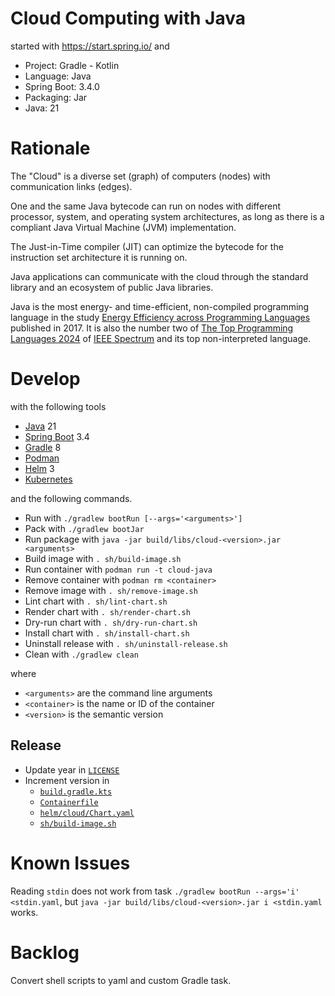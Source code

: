 # Cloud Computing with Java

started with https://start.spring.io/ and

- Project: Gradle - Kotlin
- Language: Java
- Spring Boot: 3.4.0
- Packaging: Jar
- Java: 21

# Rationale

The "Cloud" is a diverse set (graph) of computers (nodes)
with communication links (edges).

One and the same Java bytecode can run on nodes with different processor,
system, and operating system architectures,
as long as there is a compliant Java Virtual Machine (JVM) implementation.

The Just-in-Time compiler (JIT) can optimize the bytecode for the instruction set architecture it is running on.

Java applications can communicate with the cloud through the standard library
and an ecosystem of public Java libraries.

Java is the most energy- and time-efficient, non-compiled programming language
in the study [Energy Efficiency across Programming Languages](https://sites.google.com/view/energy-efficiency-languages)
published in 2017.
It is also the number two of [The Top Programming Languages 2024](https://spectrum.ieee.org/top-programming-languages-2024)
of [IEEE Spectrum](https://spectrum.ieee.org/)
and its top non-interpreted language.

# Develop

with the following tools

- [Java](https://adoptium.net/installation/) 21
- [Spring Boot](https://docs.spring.io/spring-boot/system-requirements.html) 3.4
- [Gradle](https://docs.gradle.org/current/userguide/installation.html) 8
- [Podman](https://podman.io/docs/installation)
- [Helm](https://helm.sh/docs/intro/install/) 3
- [Kubernetes](https://kubernetes.io/docs/setup/)

and the following commands.

- Run with `./gradlew bootRun [--args='<arguments>']`
- Pack with `./gradlew bootJar`
- Run package with `java -jar build/libs/cloud-<version>.jar <arguments>`
- Build image with `. sh/build-image.sh`
- Run container with `podman run -t cloud-java`
- Remove container with `podman rm <container>`
- Remove image with `. sh/remove-image.sh`
- Lint chart with `. sh/lint-chart.sh`
- Render chart with `. sh/render-chart.sh`
- Dry-run chart with `. sh/dry-run-chart.sh`
- Install chart with `. sh/install-chart.sh`
- Uninstall release with `. sh/uninstall-release.sh`
- Clean with `./gradlew clean`

where
- `<arguments>` are the command line arguments
- `<container>` is the name or ID of the container
- `<version>` is the semantic version

## Release

- Update year in [`LICENSE`](LICENSE)
- Increment version in
  - [`build.gradle.kts`](build.gradle.kts)
  - [`Containerfile`](Containerfile)
  - [`helm/cloud/Chart.yaml`](helm/cloud/Chart.yaml)
  - [`sh/build-image.sh`](sh/build-image.sh)

# Known Issues

Reading `stdin` does not work from task `./gradlew bootRun --args='i' <stdin.yaml`,
but `java -jar build/libs/cloud-<version>.jar i <stdin.yaml` works.

# Backlog

Convert shell scripts to yaml and custom Gradle task.
